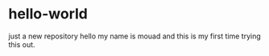 # hello-world
just a new repository
hello
my name is mouad and this is my first time trying this out.
